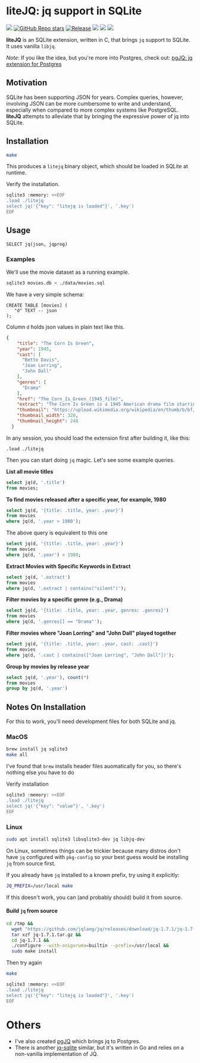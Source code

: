 # liteJQ: jq support in SQLite</strong>

<a href="https://github.com/Florents-Tselai/litejq/actions/workflows/test.yml?branch=mainline"><img src="https://github.com/Florents-Tselai/litejq/actions/workflows/test.yml/badge.svg"></a>
<a href="https://github.com/Florents-Tselai/liteJQ/stargazers"><img alt="GitHub Repo stars" src="https://img.shields.io/github/stars/Florents-Tselai/liteJQ"></a>
<a href="https://github.com/Florents-Tselai/litejq/releases"><img alt="Release" src="https://img.shields.io/github/v/release/Florents-Tselai/liteJQ"></a>
<a href="https://www.linkedin.com/in/florentstselai/"><img src="https://img.shields.io/badge/LinkedIn-0077B5?logo=linkedin&logoColor=white"></a>
<a href="https://github.com/sponsors/Florents-Tselai/"><img src="https://img.shields.io/static/v1?label=Sponsor&message=%E2%9D%A4&logo=GitHub&link=https://github.com/sponsors/Florents-Tselai/"></a>
<a href="https://opensource.org/licenses/MIT License"><img src="https://img.shields.io/badge/MIT License-blue.svg"></a>


**liteJQ** is an SQLite extension, written in C, that brings `jq` support to SQLite.
It uses vanilla `libjq`.

*Note*: If you like the idea, but you're more into Postgres, check out: [pgJQ: jq extension for Postgres](https://github.com/Florents-Tselai/pgJQ)

## Motivation

SQLite has been supporting JSON for years.
Complex queries, however, involving JSON can be more cumbersome to write and understand,
especially when compared to more complex systems like PostgreSQL.
**liteJQ** attempts to alleviate that by bringing the expressive power of jq into SQLite.

## Installation

```sh
make
```

This produces a `litejq` binary object, which should be loaded in SQLite at runtime.

Verify the installation.

```sh
sqlite3 :memory: <<EOF
.load ./litejq
select jq('{"key": "litejq is loaded"}', '.key')
EOF
```

## Usage

```sqlite
SELECT jq(json, jqprog)
```

### Examples

We'll use the movie dataset as a running example.
```bash
sqlite3 movies.db < ./data/movies.sql
```
We have a very simple schema:
```sqlite
CREATE TABLE [movies] (
   "d" TEXT -- json
);
```
Column `d` holds json values in plain text like this.
```json
{
    "title": "The Corn Is Green",
    "year": 1945,
    "cast": [
      "Bette Davis",
      "Joan Lorring",
      "John Dall"
    ],
    "genres": [
      "Drama"
    ],
    "href": "The_Corn_Is_Green_(1945_film)",
    "extract": "The Corn Is Green is a 1945 American drama film starring Bette Davis as a schoolteacher determined to bring education to a Welsh coal mining town despite great opposition. It was adapted from the 1938 play of the same name by Emlyn Williams, which originally starred Ethel Barrymore.",
    "thumbnail": "https://upload.wikimedia.org/wikipedia/en/thumb/b/bf/The-corn-is-green-poster.jpg/320px-The-corn-is-green-poster.jpg",
    "thumbnail_width": 320,
    "thumbnail_height": 248
  }
```
In any session, you should load the extension first after building it, like this:
```sqlite
.load ./litejq
```
Then you can start doing `jq` magic.
Let's see some example queries.

**List all movie titles**


```sql
select jq(d, '.title')
from movies;
```

**To find movies released after a specific year, for example, 1980**

```sql
select jq(d, '{title: .title, year: .year}')
from movies
where jq(d, '.year > 1980');
```
The above query is equivalent to this one
```sql
select jq(d, '{title: .title, year: .year}')
from movies
where jq(d, '.year') > 1980;
```

**Extract Movies with Specific Keywords in Extract**

```sql
select jq(d, '.extract')
from movies
where jq(d, '.extract | contains("silent")');
```

**Filter movies by a specific genre (e.g., Drama)**

```sql
select jq(d, '{title: .title, year: .year, genres: .genres}')
from movies
where jq(d, '.genres[] == "Drama"');
```

**Filter movies where "Joan Lorring" and "John Dall" played together**

```sql
select jq(d, '{title: .title, year: .year, cast: .cast}')
from movies
where jq(d, '.cast | contains(["Joan Lorring", "John Dall"])');
```

**Group by movies by release year**

```sql
select jq(d, '.year'), count(*)
from movies
group by jq(d, '.year')
```

## Notes On Installation

For this to work, you'll need development files for both SQLite and jq.

### MacOS

```sh
brew install jq sqlite3
make all
```

I've found that `brew` installs header files auomatically for you,
so there's nothing else you have to do

Verify installation

```sh
sqlite3 :memory: <<EOF
.load ./litejq
select jq('{"key": "value"}', '.key')
EOF
```

### Linux

```sh
sudo apt install sqlite3 libsqlite3-dev jq libjq-dev
```

On Linux, sometimes things can be trickier because
many distros don't have `jq` configured with `pkg-config`
so your best guess would be installing `jq` from source first.

If you already have `jq` installed to a known prefix,
try using it explicitly:

```sh
JQ_PREFIX=/usr/local make
```

If this doesn't work,
you can (and probably should) build it from source.

#### Build `jq` from source

```sh
cd /tmp &&
  wget "https://github.com/jqlang/jq/releases/download/jq-1.7.1/jq-1.7.1.tar.gz" &&
  tar xzf jq-1.7.1.tar.gz &&
  cd jq-1.7.1 &&
  ./configure --with-oniguruma=builtin --prefix=/usr/local &&
  sudo make install
```

Then try again

```sh
make
```

```sh
sqlite3 :memory: <<EOF
.load ./litejq
select jq('{"key": "litejq is loaded"}', '.key')
EOF
```

# Others

* I've also created [pgJQ](https://github.com/Florents-Tselai/pgJQ) which brings jq to Postgres.
* There is another [jq-sqlite](https://mgdm.net/weblog/using-jq-in-sqlite/) similar, but it's written in Go and relies on a non-vanilla implementation of JQ.
